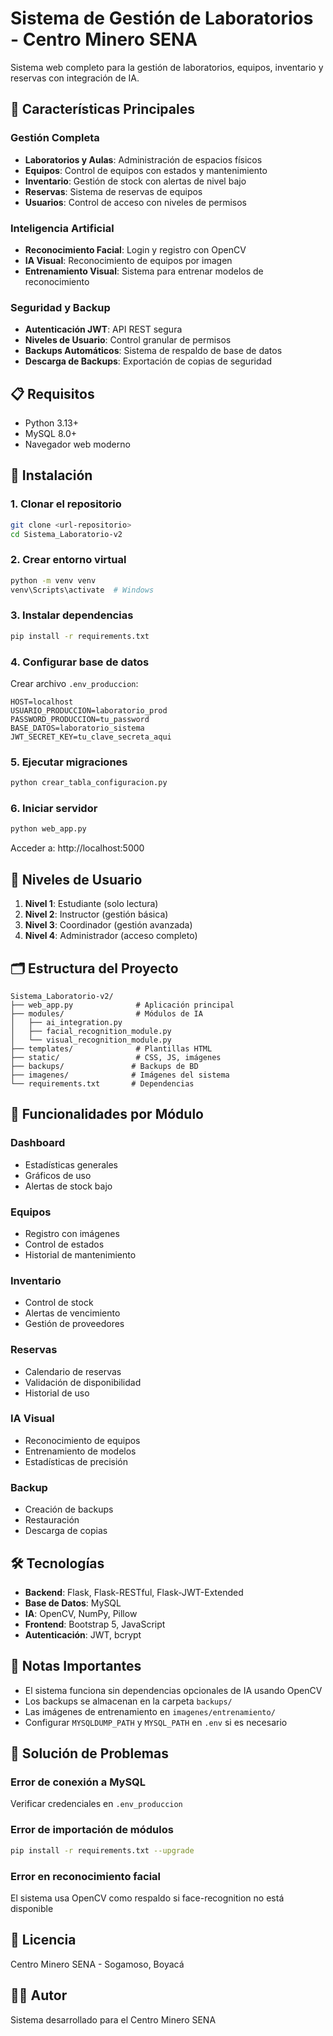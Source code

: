 # Sistema de Gestión de Laboratorios - Centro Minero SENA

Sistema web completo para la gestión de laboratorios, equipos, inventario y reservas con integración de IA.

## 🚀 Características Principales

### Gestión Completa
- **Laboratorios y Aulas**: Administración de espacios físicos
- **Equipos**: Control de equipos con estados y mantenimiento
- **Inventario**: Gestión de stock con alertas de nivel bajo
- **Reservas**: Sistema de reservas de equipos
- **Usuarios**: Control de acceso con niveles de permisos

### Inteligencia Artificial
- **Reconocimiento Facial**: Login y registro con OpenCV
- **IA Visual**: Reconocimiento de equipos por imagen
- **Entrenamiento Visual**: Sistema para entrenar modelos de reconocimiento

### Seguridad y Backup
- **Autenticación JWT**: API REST segura
- **Niveles de Usuario**: Control granular de permisos
- **Backups Automáticos**: Sistema de respaldo de base de datos
- **Descarga de Backups**: Exportación de copias de seguridad

## 📋 Requisitos

- Python 3.13+
- MySQL 8.0+
- Navegador web moderno

## 🔧 Instalación

### 1. Clonar el repositorio
```bash
git clone <url-repositorio>
cd Sistema_Laboratorio-v2
```

### 2. Crear entorno virtual
```bash
python -m venv venv
venv\Scripts\activate  # Windows
```

### 3. Instalar dependencias
```bash
pip install -r requirements.txt
```

### 4. Configurar base de datos
Crear archivo `.env_produccion`:
```env
HOST=localhost
USUARIO_PRODUCCION=laboratorio_prod
PASSWORD_PRODUCCION=tu_password
BASE_DATOS=laboratorio_sistema
JWT_SECRET_KEY=tu_clave_secreta_aqui
```

### 5. Ejecutar migraciones
```bash
python crear_tabla_configuracion.py
```

### 6. Iniciar servidor
```bash
python web_app.py
```

Acceder a: http://localhost:5000

## 👥 Niveles de Usuario

1. **Nivel 1**: Estudiante (solo lectura)
2. **Nivel 2**: Instructor (gestión básica)
3. **Nivel 3**: Coordinador (gestión avanzada)
4. **Nivel 4**: Administrador (acceso completo)

## 🗂️ Estructura del Proyecto

```
Sistema_Laboratorio-v2/
├── web_app.py              # Aplicación principal
├── modules/                # Módulos de IA
│   ├── ai_integration.py
│   ├── facial_recognition_module.py
│   └── visual_recognition_module.py
├── templates/              # Plantillas HTML
├── static/                 # CSS, JS, imágenes
├── backups/               # Backups de BD
├── imagenes/              # Imágenes del sistema
└── requirements.txt       # Dependencias
```

## 🔑 Funcionalidades por Módulo

### Dashboard
- Estadísticas generales
- Gráficos de uso
- Alertas de stock bajo

### Equipos
- Registro con imágenes
- Control de estados
- Historial de mantenimiento

### Inventario
- Control de stock
- Alertas de vencimiento
- Gestión de proveedores

### Reservas
- Calendario de reservas
- Validación de disponibilidad
- Historial de uso

### IA Visual
- Reconocimiento de equipos
- Entrenamiento de modelos
- Estadísticas de precisión

### Backup
- Creación de backups
- Restauración
- Descarga de copias

## 🛠️ Tecnologías

- **Backend**: Flask, Flask-RESTful, Flask-JWT-Extended
- **Base de Datos**: MySQL
- **IA**: OpenCV, NumPy, Pillow
- **Frontend**: Bootstrap 5, JavaScript
- **Autenticación**: JWT, bcrypt

## 📝 Notas Importantes

- El sistema funciona sin dependencias opcionales de IA usando OpenCV
- Los backups se almacenan en la carpeta `backups/`
- Las imágenes de entrenamiento en `imagenes/entrenamiento/`
- Configurar `MYSQLDUMP_PATH` y `MYSQL_PATH` en `.env` si es necesario

## 🐛 Solución de Problemas

### Error de conexión a MySQL
Verificar credenciales en `.env_produccion`

### Error de importación de módulos
```bash
pip install -r requirements.txt --upgrade
```

### Error en reconocimiento facial
El sistema usa OpenCV como respaldo si face-recognition no está disponible

## 📄 Licencia

Centro Minero SENA - Sogamoso, Boyacá

## 👨‍💻 Autor

Sistema desarrollado para el Centro Minero SENA
